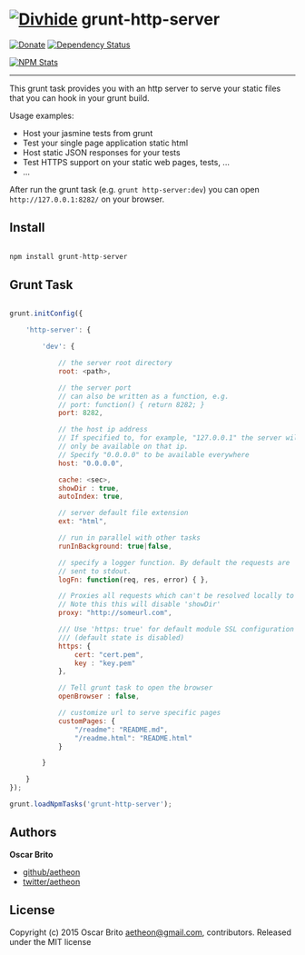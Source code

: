 # [![Divhide](http://blog.divhide.com/assets/images/divhide_128px.png)](http://divhide.com/) grunt-http-server

[![Donate](https://www.paypalobjects.com/en_US/i/btn/btn_donate_LG.gif)](https://www.paypal.com/cgi-bin/webscr?cmd=_donations&business=NYVPSL7GBYD6A&lc=US&item_name=Oscar%20Brito&currency_code=EUR&bn=PP%2dDonationsBF%3abtn_donateCC_LG%2egif%3aNonHosted)
[![Dependency Status](https://gemnasium.com/divhide/grunt-http-server.svg)](https://gemnasium.com/divhide/grunt-http-server)

[![NPM Stats](https://nodei.co/npm/grunt-http-server.png?downloads=true&downloadRank=true&stars=true)](https://www.npmjs.com/package/grunt-http-server)

---

This grunt task provides you with an http server to serve your static files that you can
hook in your grunt build.

Usage examples:

* Host your jasmine tests from grunt
* Test your single page application static html
* Host static JSON responses for your tests
* Test HTTPS support on your static web pages, tests, ...
* ...

After run the grunt task (e.g. ```grunt http-server:dev```) you can open
```http://127.0.0.1:8282/``` on your browser.

## Install

```js

npm install grunt-http-server

```

## Grunt Task

```js

grunt.initConfig({

    'http-server': {

        'dev': {

            // the server root directory
            root: <path>,

            // the server port
            // can also be written as a function, e.g.
            // port: function() { return 8282; }
            port: 8282,

            // the host ip address
            // If specified to, for example, "127.0.0.1" the server will
            // only be available on that ip.
            // Specify "0.0.0.0" to be available everywhere
            host: "0.0.0.0",

            cache: <sec>,
            showDir : true,
            autoIndex: true,

            // server default file extension
            ext: "html",

            // run in parallel with other tasks
            runInBackground: true|false,

            // specify a logger function. By default the requests are
            // sent to stdout.
            logFn: function(req, res, error) { },

            // Proxies all requests which can't be resolved locally to the given url
            // Note this this will disable 'showDir'
            proxy: "http://someurl.com",

            /// Use 'https: true' for default module SSL configuration
            /// (default state is disabled)
            https: {
                cert: "cert.pem",
                key : "key.pem"
            },

            // Tell grunt task to open the browser
            openBrowser : false,

            // customize url to serve specific pages
            customPages: {
                "/readme": "README.md",
                "/readme.html": "README.html"
            }

        }

    }
});

grunt.loadNpmTasks('grunt-http-server');


```

## Authors

**Oscar Brito**

+ [github/aetheon](https://github.com/aetheon)
+ [twitter/aetheon](http://twitter.com/aetheon)


## License
Copyright (c) 2015 Oscar Brito <aetheon@gmail.com>, contributors.
Released under the MIT license

